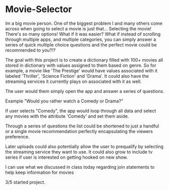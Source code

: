 # Movie-Selector
Im a big movie person. One of the biggest problem I and many others come across when going to select a movie is just that... Selecting the movie! There's so many options! What if it was easier? What if instead of scrolling through multiple apps, and multiple categories, you can simply answer a series of quick multiple choice questions and the perfect movie could be recommended to you?!? 



The goal with this project is to create a dictionary filled with 100+ movies all stored in dictionary with values assigned to them based on genre. So for example, a movie like 'The Prestige' would have values associated with it labeled 'Thriller', 'Science Fiction' and 'Drama'. It could also have the streaming services it currently plays on associated with it as well.




The user would them simply open the app and answer a series of questions.



Example "Would you rather watch a Comedy or Drama?"



If user selects "Comedy", the app would loop through all data and select any movies with the attribute 'Comedy' and set them aside.



Through a series of questions the list could be shortened to just a handful or a single movie recommendation perfectly encapsulating the viewers preference.



Later uploads could also potentially allow the user to prequalify by selecting the streaming service they want to use. It could also grow to include tv series if user is interested on getting hooked on new show.



I can use what we discussed in class today regarding join statements to help keep information for movies 






3/5 started project.
